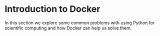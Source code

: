 # Introduction to Docker

In this section we explore some common problems with using Python for scientific computing and how Docker can help us solve them.